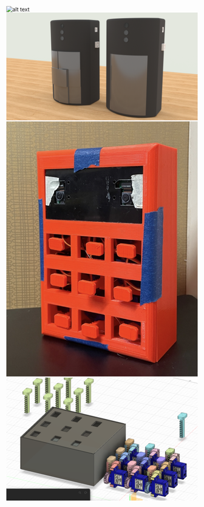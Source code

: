 ![alt text]([https://github.com/[username]/[reponame]/blob/[branch]/image.jpg?raw=true](https://github.com/KimYoungMuri/eyemapper/blob/main/Animation%20Eyemapper.gif)https://github.com/KimYoungMuri/eyemapper/blob/main/Animation%20Eyemapper.gif)
![alt text](https://github.com/KimYoungMuri/eyemapper/blob/main/Concept%20Eyemapper.png)
![alt text](https://github.com/KimYoungMuri/eyemapper/blob/main/Final_Product.png)
![alt text](https://github.com/KimYoungMuri/eyemapper/blob/main/Print3.png)
